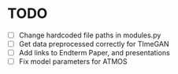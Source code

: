 # TODO
- [ ] Change hardcoded file paths in modules.py
- [ ] Get data preprocessed correctly for TImeGAN
- [ ] Add links to Endterm Paper, and presentations
- [ ] Fix model parameters for ATMOS
